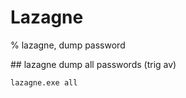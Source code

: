 # Lazagne

% lazagne, dump password

## lazagne dump all passwords (trig av)
```
lazagne.exe all
```
